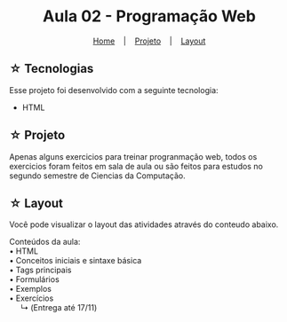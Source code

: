 <h1 align="center">Aula 02 - Programação Web</h1>

<p align="center">
  <a href="https://github.com/https-shini/pw-2s" >Home</a>
  &nbsp;&nbsp;&nbsp;|&nbsp;&nbsp;&nbsp;
  <a href="#-projeto">Projeto</a>
  &nbsp;&nbsp;&nbsp;|&nbsp;&nbsp;&nbsp;
  <a href="#-layout">Layout</a>
</p>

## ☆ Tecnologias

Esse projeto foi desenvolvido com a seguinte tecnologia:
- HTML

## ☆ Projeto
Apenas alguns exercicios para treinar progranmação web, todos os exercicios foram feitos em sala de aula ou são feitos para estudos no segundo semestre de Ciencias da Computação.

## ☆ Layout
Você pode visualizar o layout das atividades através do conteudo abaixo.<br>

Conteúdos da aula: <br>
• HTML <br>
• Conceitos iniciais e sintaxe básica <br>
• Tags principais <br>
• Formulários <br>
• Exemplos <br>
• Exercícios <br>
⠀⠀↳ (Entrega até 17/11)
